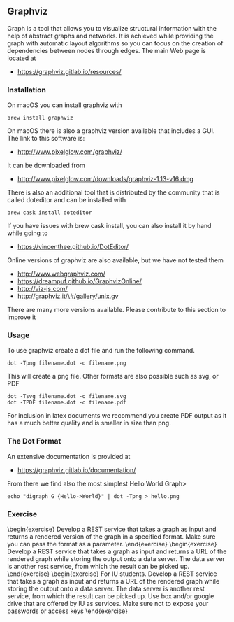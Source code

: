 Graphviz
--------

Graph is a tool that allows you to visualize structural information
with the help of abstract graphs and networks. It is achieved while
providing the graph with automatic layout algorithms so you can focus
on the creation of dependencies between nodes through edges. The main
Web page is located at

*   <https://graphviz.gitlab.io/resources/>

### Installation

On macOS you can install graphviz with

    brew install graphviz

On macOS there is also a graphviz version available that includes a GUI.
The link to this software is:

-   <http://www.pixelglow.com/graphviz/>

It can be downloaded from

-   <http://www.pixelglow.com/downloads/graphviz-1.13-v16.dmg>

There is also an additional tool that is distributed by the community
that is called doteditor and can be installed with

    brew cask install doteditor

If you have issues with brew cask install, you can also install it by
hand while going to

-   <https://vincenthee.github.io/DotEditor/>

Online versions of graphviz are also available, but we have not tested
them

-   <http://www.webgraphviz.com/>
-   <https://dreampuf.github.io/GraphvizOnline/>
-   <http://viz-js.com/>
-   <http://graphviz.it/\#/gallery/unix.gv>

There are many more versions available. Please contribute to this
section to improve it

### Usage

To use graphviz create a dot file and run the following command.

    dot -Tpng filename.dot -o filename.png

This will create a png file. Other formats are also possible such as
svg, or PDF

    dot -Tsvg filename.dot -o filename.svg
    dot -TPDF filename.dot -o filename.pdf

For inclusion in latex documents we recommend you create PDF output as it
has a much better quality and is smaller in size than png.

### The Dot Format

An extensive documentation is provided at

* <https://graphviz.gitlab.io/documentation/>

From there we find also the most simplest Hello World Graph>

    echo "digraph G {Hello->World}" | dot -Tpng > hello.png

### Exercise

\begin{exercise}
Develop a REST service that takes a graph as input and returns a rendered version of the graph in a specified format. Make sure you can pass the format as a parameter.
\end{exercise}
\begin{exercise}
Develop a REST service that takes a graph as input and returns a URL of the rendered graph while storing the output onto a data server. The data server is another rest service, from which the result can be picked up. 
\end{exercise}
\begin{exercise}
For IU students. Develop a REST service that takes a graph as input and returns a URL of the rendered graph while storing the output onto a data server. The data server is another rest service, from which the result can be picked up. Use box and/or google drive that are offered by IU as services. Make sure not to expose your passwords or access keys
\end{exercise}
